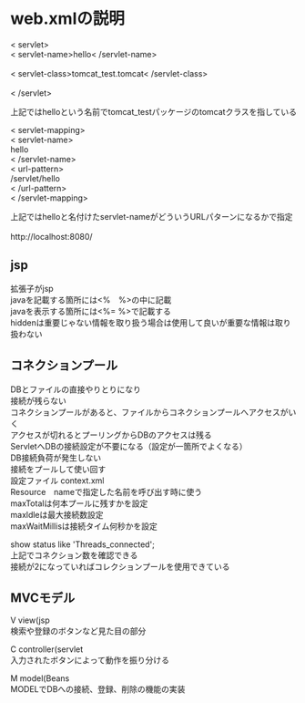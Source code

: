 # web.xmlの説明
 
 < servlet><br>
	< servlet-name>hello< /servlet-name><br>  
	< servlet-class>tomcat_test.tomcat< /servlet-class><br>  
 < /servlet><br>  

上記ではhelloという名前でtomcat_testパッケージのtomcatクラスを指している<br>

< servlet-mapping><br>
< servlet-name><br>
hello<br>
< /servlet-name><br>
< url-pattern><br>
/servlet/hello<br>
< /url-pattern><br>
< /servlet-mapping><br>

上記ではhelloと名付けたservlet-nameがどういうURLパターンになるか<url-pattern>で指定<br>  
http://localhost:8080/

## jsp
拡張子がjsp  
javaを記載する箇所には<%　%>の中に記載  
javaを表示する箇所には<%= %>で記載する  
hiddenは重要じゃない情報を取り扱う場合は使用して良いが重要な情報は取り扱わない

## コネクションプール
DBとファイルの直接やりとりになり  
接続が残らない  
コネクションプールがあると、ファイルからコネクションプールへアクセスがいく  
アクセスが切れるとプーリングからDBのアクセスは残る  
ServletへDBの接続設定が不要になる（設定が一箇所でよくなる）  
DB接続負荷が発生しない  
接続をプールして使い回す  
設定ファイル context.xml  
Resource　nameで指定した名前を呼び出す時に使う  
maxTotalは何本プールに残すかを設定  
maxldleは最大接続数設定  
maxWaitMillisは接続タイム何秒かを設定  

show status like 'Threads_connected';  
上記でコネクション数を確認できる  
接続が2になっていればコレクションプールを使用できている 

## MVCモデル
V view(jsp    
検索や登録のボタンなど見た目の部分

C controller(servlet  
入力されたボタンによって動作を振り分ける  

M model(Beans  
MODELでDBへの接続、登録、削除の機能の実装

